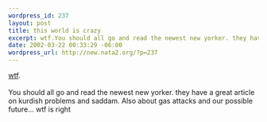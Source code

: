 ```yaml
--- 
wordpress_id: 237
layout: post
title: this world is crazy
excerpt: wtf.You should all go and read the newest new yorker. they have a great article on kurdish problems and saddam. Also about gas attacks and our possible future... wtf is right
date: 2002-03-22 00:33:29 -06:00
wordpress_url: http://new.nata2.org/?p=237
---
```

<a href="http://wwwi.reuters.com/images/2002-03-21T213220Z_01_GALAXY-DC-MDF154507_RTRIDSP_2_NEWS-MIDEAST-DC.jpg">wtf</a>.<br/><br/>You should all go and read the newest new yorker. they have a great article on kurdish problems and saddam. Also about gas attacks and our possible future... wtf is right
